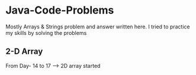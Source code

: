 # Java-Code-Problems
Mostly Arrays &amp; Strings problem and answer written here. I tried to practice my skills by solving the problems

## 2-D Array
From Day- 14 to 17 --> 2D array started
